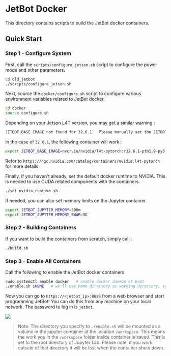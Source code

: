 # JetBot Docker

This directory contains scripts to build the JetBot docker containers.  

## Quick Start

### Step 1 - Configure System

First, call the ``scripts/configure_jetson.sh`` script to configure the power mode and other parameters.

```bash
cd old_jetbot
./scripts/configure_jetson.sh
```

Next, source the ``docker/configure.sh`` script to configure various environment variables related to JetBot docker.

```bash
cd docker
source configure.sh
```

Depending on your Jetson L4T version, you may get a similar warning :

```bash
JETBOT_BASE_IMAGE not found for 32.6.1.  Please manually set the JETBOT_BASE_IMAGE environment variable. (ie: export JETBOT_BASE_IMAGE=...)
```

In the case of ``32.6.1``, the following container will work :

```bash
export JETBOT_BASE_IMAGE=nvcr.io/nvidia/l4t-pytorch:r32.6.1-pth1.9-py3
```

Refer to ``https://ngc.nvidia.com/catalog/containers/nvidia:l4t-pytorch`` for more details.

Finally, if you haven't already, set the default docker runtime to NVIDIA.  This is needed to use
CUDA related components with the containers.

```bash
./set_nvidia_runtime.sh
```

If needed, you can also set memory limits on the Jupyter container.

```bash
export JETBOT_JUPYTER_MEMORY=500m
export JETBOT_JUPYTER_MEMORY_SWAP=3G
```

### Step 2 - Building Containers

If you want to build the containers from scratch, simply call :

```bash
./build.sh
```

### Step 3 - Enable All Containers

Call the following to enable the JetBot docker containers 

```bash
sudo systemctl enable docker   # enable docker daemon at boot
./enable.sh $HOME   # we'll use home directory as working directory, set this as you please.
```

Now you can go to ``https://<jetbot_ip>:8888`` from a web browser and start programming JetBot!
You can do this from any machine on your local network.  The password to log in is ``jetbot``.

![](https://user-images.githubusercontent.com/25759564/92091965-51ae4f00-ed86-11ea-93d5-09d291ccfa95.png)


> Note: The directory you specify to ``./enable.sh`` will be mounted as a volume in the jupyter container 
at the location ``/workspace``.  This means the work you in the ``/workspace`` folder inside container
is saved.  This is set to the root directory of Jupyter Lab.  Please note, if you work outside of that directory it will be lost when the container shuts down.
